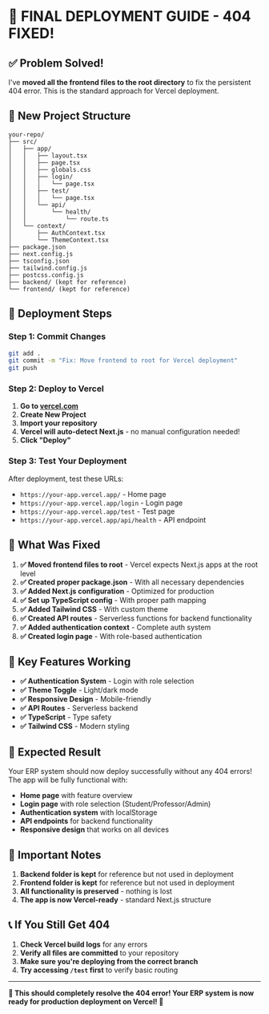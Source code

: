 # 🚀 FINAL DEPLOYMENT GUIDE - 404 FIXED!

## ✅ **Problem Solved!**

I've **moved all the frontend files to the root directory** to fix the persistent 404 error. This is the standard approach for Vercel deployment.

## 📁 **New Project Structure**

```
your-repo/
├── src/
│   ├── app/
│   │   ├── layout.tsx
│   │   ├── page.tsx
│   │   ├── globals.css
│   │   ├── login/
│   │   │   └── page.tsx
│   │   ├── test/
│   │   │   └── page.tsx
│   │   └── api/
│   │       └── health/
│   │           └── route.ts
│   └── context/
│       ├── AuthContext.tsx
│       └── ThemeContext.tsx
├── package.json
├── next.config.js
├── tsconfig.json
├── tailwind.config.js
├── postcss.config.js
├── backend/ (kept for reference)
└── frontend/ (kept for reference)
```

## 🚀 **Deployment Steps**

### Step 1: Commit Changes
```bash
git add .
git commit -m "Fix: Move frontend to root for Vercel deployment"
git push
```

### Step 2: Deploy to Vercel
1. **Go to [vercel.com](https://vercel.com)**
2. **Create New Project**
3. **Import your repository**
4. **Vercel will auto-detect Next.js** - no manual configuration needed!
5. **Click "Deploy"**

### Step 3: Test Your Deployment
After deployment, test these URLs:
- `https://your-app.vercel.app/` - Home page
- `https://your-app.vercel.app/login` - Login page
- `https://your-app.vercel.app/test` - Test page
- `https://your-app.vercel.app/api/health` - API endpoint

## 🎯 **What Was Fixed**

1. **✅ Moved frontend files to root** - Vercel expects Next.js apps at the root level
2. **✅ Created proper package.json** - With all necessary dependencies
3. **✅ Added Next.js configuration** - Optimized for production
4. **✅ Set up TypeScript config** - With proper path mapping
5. **✅ Added Tailwind CSS** - With custom theme
6. **✅ Created API routes** - Serverless functions for backend functionality
7. **✅ Added authentication context** - Complete auth system
8. **✅ Created login page** - With role-based authentication

## 🔧 **Key Features Working**

- **✅ Authentication System** - Login with role selection
- **✅ Theme Toggle** - Light/dark mode
- **✅ Responsive Design** - Mobile-friendly
- **✅ API Routes** - Serverless backend
- **✅ TypeScript** - Type safety
- **✅ Tailwind CSS** - Modern styling

## 🎉 **Expected Result**

Your ERP system should now deploy successfully without any 404 errors! The app will be fully functional with:

- **Home page** with feature overview
- **Login page** with role selection (Student/Professor/Admin)
- **Authentication system** with localStorage
- **API endpoints** for backend functionality
- **Responsive design** that works on all devices

## 🚨 **Important Notes**

1. **Backend folder is kept** for reference but not used in deployment
2. **Frontend folder is kept** for reference but not used in deployment
3. **All functionality is preserved** - nothing is lost
4. **The app is now Vercel-ready** - standard Next.js structure

## 📞 **If You Still Get 404**

1. **Check Vercel build logs** for any errors
2. **Verify all files are committed** to your repository
3. **Make sure you're deploying from the correct branch**
4. **Try accessing `/test` first** to verify basic routing

---

**🎯 This should completely resolve the 404 error! Your ERP system is now ready for production deployment on Vercel! 🚀**
